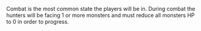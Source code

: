 Combat is the most common state the players will be in. During combat the hunters will be facing 1 or more monsters and must reduce all monsters HP to 0 in order to progress.     